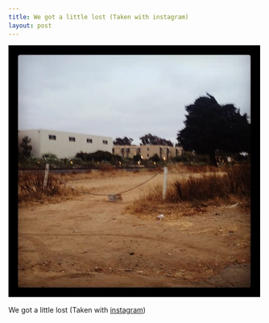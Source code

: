 ```yaml
---
title: We got a little lost (Taken with instagram)
layout: post
---
```


![Lost](/images/posts/lost.jpeg)

We got a little lost (Taken with <a href="http://instagr.am">instagram</a>)
